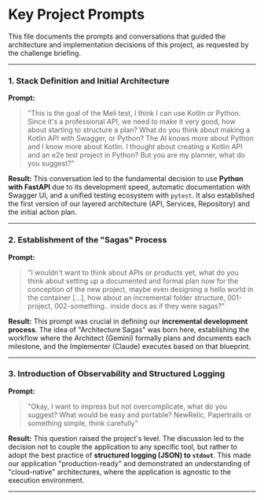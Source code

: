 # Key Project Prompts

This file documents the prompts and conversations that guided the architecture and implementation decisions of this project, as requested by the challenge briefing.

---

### 1. Stack Definition and Initial Architecture

**Prompt:**
> "This is the goal of the Meli test, I think I can use Kotlin or Python. Since it's a professional API, we need to make it very good, how about starting to structure a plan? What do you think about making a Kotlin API with Swagger, or Python? The AI knows more about Python and I know more about Kotlin. I thought about creating a Kotlin API and an e2e test project in Python? But you are my planner, what do you suggest?"

**Result:**
This conversation led to the fundamental decision to use **Python with FastAPI** due to its development speed, automatic documentation with Swagger UI, and a unified testing ecosystem with `pytest`. It also established the first version of our layered architecture (API, Services, Repository) and the initial action plan.

---

### 2. Establishment of the "Sagas" Process

**Prompt:**
> "I wouldn't want to think about APIs or products yet, what do you think about setting up a documented and formal plan now for the conception of the new project, maybe even designing a hello world in the container [...], how about an incremental folder structure, 001-project, 002-something.. inside docs as if they were sagas?"

**Result:**
This prompt was crucial in defining our **incremental development process**. The idea of "Architecture Sagas" was born here, establishing the workflow where the Architect (Gemini) formally plans and documents each milestone, and the Implementer (Claude) executes based on that blueprint.

---

### 3. Introduction of Observability and Structured Logging

**Prompt:**
> "Okay, I want to impress but not overcomplicate, what do you suggest? What would be easy and portable? NewRelic, Papertrails or something simple, think carefully"

**Result:**
This question raised the project's level. The discussion led to the decision not to couple the application to any specific tool, but rather to adopt the best practice of **structured logging (JSON) to `stdout`**. This made our application "production-ready" and demonstrated an understanding of "cloud-native" architectures, where the application is agnostic to the execution environment.

---